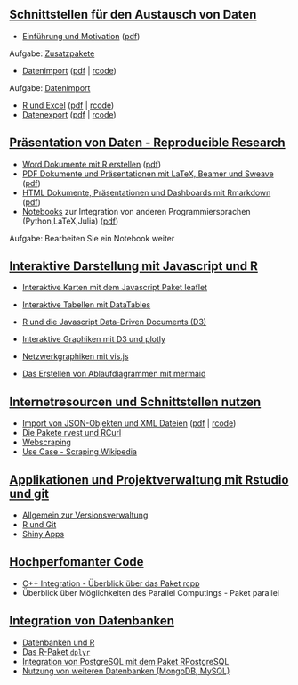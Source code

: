 [Schnittstellen für den Austausch von Daten](https://github.com/Japhilko/RInterfaces/blob/master/slides/RInterfaces_all2g_1.md)
-------------------------------------------------------------------------------------------------------------------------------

-   [Einführung und
    Motivation](https://github.com/Japhilko/RInterfaces/blob/master/slides/Intro.md)
    ([pdf](slides/Intro.pdf))

Aufgabe: [Zusatzpakete](tutorial/Aufgabe_Zusatzpakete.md)

-   [Datenimport](slides/Datenimport.md) ([pdf](slides/Datenimport.pdf)
    | [rcode](slides/Datenimport.R))

Aufgabe: [Datenimport](tutorial/Datenimport.md)

-   [R und Excel](slides/Rexcel.md) ([pdf](Rexcel.pdf) |
    [rcode](slides/Rexcel.R))
-   [Datenexport](slides/Datenexport.md) ([pdf](slides/Datenexport.pdf)
    | [rcode](slides/Datenexport.R))

[Präsentation von Daten - Reproducible Research](https://github.com/Japhilko/RInterfaces/blob/master/slides/RInterfaces_all2g_2.md)
-----------------------------------------------------------------------------------------------------------------------------------

-   [Word Dokumente mit R erstellen](slides/R2word.md)
    ([pdf](slides/R2word.pdf))
-   [PDF Dokumente und Präsentationen mit LaTeX, Beamer und
    Sweave](slides/R2pdf.md) ([pdf](slides/R2pdf.pdf))
-   [HTML Dokumente, Präsentationen und Dashboards mit
    Rmarkdown](slides/Rmarkdown.md) ([pdf](slides/Rmarkdown.pdf))
-   [Notebooks](slides/Notebooks.md) zur Integration von anderen
    Programmiersprachen (Python,LaTeX,Julia)
    ([pdf](slides/Notebooks.pdf))

Aufgabe: Bearbeiten Sie ein Notebook weiter

[Interaktive Darstellung mit Javascript und R](https://github.com/Japhilko/RInterfaces/blob/master/slides/RInterfaces_all2g_3.md)
---------------------------------------------------------------------------------------------------------------------------------

-   [Interaktive Karten mit dem Javascript Paket
    leaflet](https://github.com/Japhilko/RInterfaces/blob/master/slides/leaflet.md)
-   [Interaktive Tabellen mit
    DataTables](https://github.com/Japhilko/RInterfaces/blob/master/slides/DataTables.md)
-   [R und die Javascript Data-Driven
    Documents (D3)](https://github.com/Japhilko/RInterfaces/blob/master/slides/D3.md)
-   [Interaktive Graphiken mit D3 und
    plotly](https://github.com/Japhilko/RInterfaces/blob/master/slides/plotly.md)

-   [Netzwerkgraphiken mit
    vis.js](https://github.com/Japhilko/RInterfaces/blob/master/slides/visNetwork.md)
-   [Das Erstellen von Ablaufdiagrammen mit
    mermaid](https://github.com/Japhilko/RInterfaces/blob/master/slides/mermaid.md)

[Internetresourcen und Schnittstellen nutzen](https://github.com/Japhilko/RInterfaces/blob/master/slides/RInterfaces_all2g_4.md)
--------------------------------------------------------------------------------------------------------------------------------

-   [Import von JSON-Objekten und XML Dateien](slides/rapis.Rmd)
    ([pdf](slides/rapis.pdf) | [rcode](slides/rapis.pdf))
-   [Die Pakete rvest und RCurl](slides/rvest.md)
-   [Webscraping](https://github.com/Japhilko/RInterfaces/blob/master/slides/Webscraping.md)
-   [Use Case - Scraping Wikipedia](slides/ScrapingWikipedia.Rmd)

[Applikationen und Projektverwaltung mit Rstudio und git](https://github.com/Japhilko/RInterfaces/blob/master/slides/RInterfaces_all2g_5.md)
--------------------------------------------------------------------------------------------------------------------------------------------

-   [Allgemein zur Versionsverwaltung](slides/Versionsverwaltung.Rmd)
-   [R und Git](slides/Rgit.Rmd)
-   [Shiny Apps](slides/shiny.Rmd)

[Hochperfomanter Code](https://github.com/Japhilko/RInterfaces/blob/master/slides/RInterfaces_all2g_6.md)
---------------------------------------------------------------------------------------------------------

-   [C++ Integration - Überblick über das Paket
    rcpp](https://github.com/Japhilko/RInterfaces/blob/master/slides/rcpp.md)
-   Überblick über Möglichkeiten des Parallel Computings - Paket
    parallel

[Integration von Datenbanken](https://github.com/Japhilko/RInterfaces/blob/master/slides/RInterfaces_all2g_7.md)
----------------------------------------------------------------------------------------------------------------

-   [Datenbanken und R](slides/Datenbanken.Rmd)
-   [Das R-Paket `dplyr`](slides/dplyr.Rmd)
-   [Integration von PostgreSQL mit dem Paket
    RPostgreSQL](https://github.com/Japhilko/RInterfaces/blob/master/slides/RPostgreSQL.Rmd)
-   [Nutzung von weiteren Datenbanken
    (MongoDB, MySQL)]((https://github.com/Japhilko/RInterfaces/blob/master/slides/Rmongodb.md))
